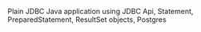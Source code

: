 Plain JDBC Java application using JDBC Api, Statement, PreparedStatement, ResultSet objects, Postgres
